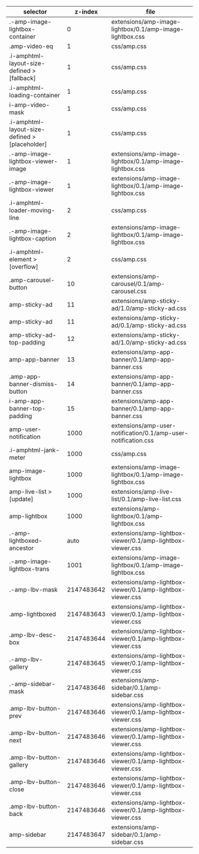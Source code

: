 selector                                         |   z-index      |   file
---                                              |   ---          |   ---
.-amp-image-lightbox-container                   |   0            |   extensions/amp-image-lightbox/0.1/amp-image-lightbox.css
.amp-video-eq                                    |   1            |   css/amp.css
.i-amphtml-layout-size-defined > [fallback]      |   1            |   css/amp.css
.i-amphtml-loading-container                     |   1            |   css/amp.css
i-amp-video-mask                                 |   1            |   css/amp.css
.i-amphtml-layout-size-defined > [placeholder]   |   1            |   css/amp.css
.-amp-image-lightbox-viewer-image                |   1            |   extensions/amp-image-lightbox/0.1/amp-image-lightbox.css
.-amp-image-lightbox-viewer                      |   1            |   extensions/amp-image-lightbox/0.1/amp-image-lightbox.css
.i-amphtml-loader-moving-line                    |   2            |   css/amp.css
.-amp-image-lightbox-caption                     |   2            |   extensions/amp-image-lightbox/0.1/amp-image-lightbox.css
.i-amphtml-element > [overflow]                  |   2            |   css/amp.css
.amp-carousel-button                             |   10           |   extensions/amp-carousel/0.1/amp-carousel.css
amp-sticky-ad                                    |   11           |   extensions/amp-sticky-ad/1.0/amp-sticky-ad.css
amp-sticky-ad                                    |   11           |   extensions/amp-sticky-ad/0.1/amp-sticky-ad.css
amp-sticky-ad-top-padding                        |   12           |   extensions/amp-sticky-ad/1.0/amp-sticky-ad.css
amp-app-banner                                   |   13           |   extensions/amp-app-banner/0.1/amp-app-banner.css
.amp-app-banner-dismiss-button                   |   14           |   extensions/amp-app-banner/0.1/amp-app-banner.css
i-amp-app-banner-top-padding                     |   15           |   extensions/amp-app-banner/0.1/amp-app-banner.css
amp-user-notification                            |   1000         |   extensions/amp-user-notification/0.1/amp-user-notification.css
.i-amphtml-jank-meter                            |   1000         |   css/amp.css
amp-image-lightbox                               |   1000         |   extensions/amp-image-lightbox/0.1/amp-image-lightbox.css
amp-live-list > [update]                         |   1000         |   extensions/amp-live-list/0.1/amp-live-list.css
amp-lightbox                                     |   1000         |   extensions/amp-lightbox/0.1/amp-lightbox.css
.-amp-lightboxed-ancestor                        |   auto         |   extensions/amp-lightbox-viewer/0.1/amp-lightbox-viewer.css
.-amp-image-lightbox-trans                       |   1001         |   extensions/amp-image-lightbox/0.1/amp-image-lightbox.css
.-amp-lbv-mask                                   |   2147483642   |   extensions/amp-lightbox-viewer/0.1/amp-lightbox-viewer.css
.amp-lightboxed                                  |   2147483643   |   extensions/amp-lightbox-viewer/0.1/amp-lightbox-viewer.css
.amp-lbv-desc-box                                |   2147483644   |   extensions/amp-lightbox-viewer/0.1/amp-lightbox-viewer.css
.-amp-lbv-gallery                                |   2147483645   |   extensions/amp-lightbox-viewer/0.1/amp-lightbox-viewer.css
.-amp-sidebar-mask                               |   2147483646   |   extensions/amp-sidebar/0.1/amp-sidebar.css
.amp-lbv-button-prev                             |   2147483646   |   extensions/amp-lightbox-viewer/0.1/amp-lightbox-viewer.css
.amp-lbv-button-next                             |   2147483646   |   extensions/amp-lightbox-viewer/0.1/amp-lightbox-viewer.css
.amp-lbv-button-gallery                          |   2147483646   |   extensions/amp-lightbox-viewer/0.1/amp-lightbox-viewer.css
.amp-lbv-button-close                            |   2147483646   |   extensions/amp-lightbox-viewer/0.1/amp-lightbox-viewer.css
.amp-lbv-button-back                             |   2147483646   |   extensions/amp-lightbox-viewer/0.1/amp-lightbox-viewer.css
amp-sidebar                                      |   2147483647   |   extensions/amp-sidebar/0.1/amp-sidebar.css
